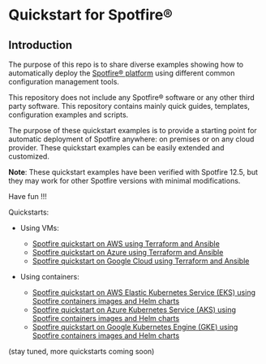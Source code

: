 
# Quickstart for Spotfire®

## Introduction

The purpose of this repo is to share diverse examples showing how to automatically deploy the [Spotfire® platform](https://www.spotfire.com/) using different common configuration management tools.

This repository does not include any Spotfire® software or any other third party software.
This repository contains mainly quick guides, templates, configuration examples and scripts.

The purpose of these quickstart examples is to provide a starting point for automatic deployment of Spotfire anywhere: on premises or on any cloud provider.
These quickstart examples can be easily extended and customized.

**Note**: These quickstart examples have been verified with Spotfire 12.5, but they may work for other Spotfire versions with minimal modifications.

Have fun !!!

Quickstarts:

- Using VMs:
  - [Spotfire quickstart on AWS using Terraform and Ansible](terraform/aws/README.md)
  - [Spotfire quickstart on Azure using Terraform and Ansible](terraform/azure/README.md)
  - [Spotfire quickstart on Google Cloud using Terraform and Ansible](terraform/gcp/README.md)

- Using containers:
  - [Spotfire quickstart on AWS Elastic Kubernetes Service (EKS) using Spotfire containers images and Helm charts](./terraform-k8s/aws-eks/README.md)
  - [Spotfire quickstart on Azure Kubernetes Service (AKS) using Spotfire containers images and Helm charts](./terraform-k8s/azure-aks/README.md)
  - [Spotfire quickstart on Google Kubernetes Engine (GKE) using Spotfire containers images and Helm charts](./terraform-k8s/google-gke/README.md)

(stay tuned, more quickstarts coming soon)
